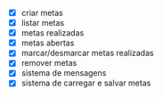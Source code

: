 - [x] criar metas
- [x] listar metas
 - [x] metas realizadas
 - [x] metas abertas
- [x] marcar/desmarcar metas realizadas
- [x] remover metas
- [x] sistema de mensagens
- [x] sistema de carregar e salvar metas